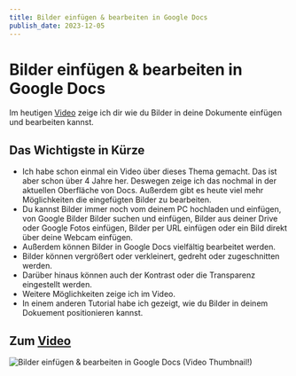 ```yaml
---
title: Bilder einfügen & bearbeiten in Google Docs
publish_date: 2023-12-05
---
```


# Bilder einfügen & bearbeiten in Google Docs

Im heutigen [Video](https://youtu.be/Vg2AEZohQM0) zeige ich dir wie du Bilder in deine Dokumente einfügen und bearbeiten kannst. 

## Das Wichtigste in Kürze

- Ich habe schon einmal ein Video über dieses Thema gemacht. Das ist aber schon über 4 Jahre her. Deswegen zeige ich das nochmal in der aktuellen Oberfläche von Docs. Außerdem gibt es heute viel mehr Möglichkeiten die eingefügten Bilder zu bearbeiten.
- Du kannst Bilder immer noch vom deinem PC hochladen und einfügen, von Google Bilder Bilder suchen und einfügen, Bilder aus deiner Drive oder Google Fotos einfügen, Bilder per URL einfügen oder ein Bild direkt über deine Webcam einfügen.
- Außerdem können Bilder in Google Docs vielfältig bearbeitet werden.
- Bilder können vergrößert oder verkleinert, gedreht oder zugeschnitten werden.
- Darüber hinaus können auch der Kontrast oder die Transparenz eingestellt werden. 
- Weitere Möglichkeiten zeige ich im Video.
- In einem anderen Tutorial habe ich gezeigt, wie du Bilder in deinem Dokuement positionieren kannst.

## Zum [Video](https://youtu.be/Vg2AEZohQM0)

![Bilder einfügen & bearbeiten in Google Docs (Video Thumbnail!)](../thumbnails/Fertig534.jpg "Bilder einfügen & bearbeiten in Google Docs (Video Thumbnail!)")